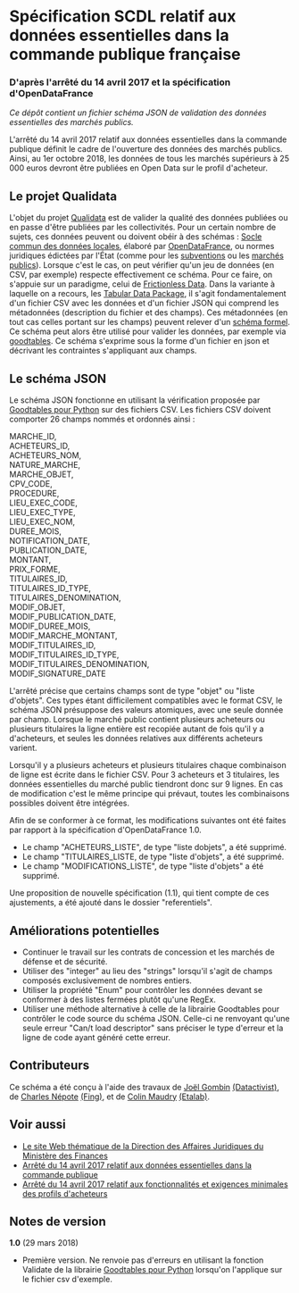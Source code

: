 # Spécification SCDL relatif aux données essentielles dans la commande publique française
### D'après l'arrêté du 14 avril 2017 et la spécification d'OpenDataFrance

*Ce dépôt contient un fichier schéma JSON de validation des données essentielles des marchés publics.*

L'arrêté du 14 avril 2017 relatif aux données essentielles dans la commande publique définit le cadre de l'ouverture des données des marchés publics. Ainsi, au 1er octobre 2018, les données de tous les marchés supérieurs à 25 000 euros devront être publiées en Open Data sur le profil d'acheteur.

## Le projet Qualidata

L'objet du projet [Qualidata](http://www.opendatafrance.net/outil-de-qualification-des-donnees-ouvertes-qualidata/) est de valider la qualité des données publiées ou en passe d'être publiées par les collectivités. 
Pour un certain nombre de sujets, ces données peuvent ou doivent obéir à des schémas : [Socle commun des données locales](http://opendatalocale.net/scdl/), élaboré par [OpenDataFrance](http://www.opendatafrance.net), ou normes juridiques édictées par l'État (comme pour les [subventions](https://www.legifrance.gouv.fr/eli/arrete/2017/11/17/PRMJ1713918A/jo/texte) ou les [marchés publics](https://www.legifrance.gouv.fr/eli/arrete/2017/11/17/PRMJ1713918A/jo/texte)).
Lorsque c'est le cas, on peut vérifier qu'un jeu de données (en CSV, par exemple) respecte effectivement ce schéma.
Pour ce faire, on s'appuie sur un paradigme, celui de [Frictionless Data](https://frictionlessdata.io/). Dans la variante à laquelle on a recours, les [Tabular Data Package](https://frictionlessdata.io/specs/tabular-data-package/), il s'agit fondamentalement d'un fichier CSV avec les données et d'un fichier JSON qui comprend les métadonnées (description du fichier et des champs). Ces métadonnées (en tout cas celles portant sur les champs) peuvent relever d'un [schéma formel](https://frictionlessdata.io/guides/table-schema/). Ce schéma peut alors être utilisé pour valider les données, par exemple via [goodtables](https://frictionlessdata.io/guides/validating-data/). Ce schéma s'exprime sous la forme d'un fichier en json et décrivant les contraintes s'appliquant aux champs.

## Le schéma JSON

Le schéma JSON fonctionne en utilisant la vérification proposée par [Goodtables pour Python](https://github.com/frictionlessdata/goodtables-py) sur des fichiers CSV. Les fichiers CSV doivent comporter 26 champs nommés et ordonnés ainsi :

MARCHE\_ID,  
ACHETEURS\_ID,  
ACHETEURS\_NOM,  
NATURE\_MARCHE,  
MARCHE\_OBJET,  
CPV\_CODE,  
PROCEDURE,  
LIEU\_EXEC\_CODE,  
LIEU\_EXEC\_TYPE,  
LIEU\_EXEC\_NOM,  
DUREE\_MOIS,  
NOTIFICATION\_DATE,  
PUBLICATION\_DATE,  
MONTANT,  
PRIX\_FORME,  
TITULAIRES\_ID,  
TITULAIRES\_ID\_TYPE,  
TITULAIRES\_DENOMINATION,  
MODIF\_OBJET,  
MODIF\_PUBLICATION\_DATE,  
MODIF\_DUREE\_MOIS,  
MODIF\_MARCHE\_MONTANT,  
MODIF\_TITULAIRES\_ID,  
MODIF\_TITULAIRES\_ID\_TYPE,  
MODIF\_TITULAIRES\_DENOMINATION,  
MODIF\_SIGNATURE\_DATE

L'arrêté précise que certains champs sont de type "objet" ou "liste d'objets". Ces types étant difficilement compatibles avec le format CSV, le schéma JSON présuppose des valeurs atomiques, avec une seule donnée par champ. Lorsque le marché public contient plusieurs acheteurs ou plusieurs titulaires la ligne entière est recopiée autant de fois qu'il y a d'acheteurs, et seules les données relatives aux différents acheteurs varient.

Lorsqu'il y a plusieurs acheteurs et plusieurs titulaires chaque combinaison de ligne est écrite dans le fichier CSV. Pour 3 acheteurs et 3 titulaires, les données essentielles du marché public tiendront donc sur 9 lignes. En cas de modification c'est le même principe qui prévaut, toutes les combinaisons possibles doivent être intégrées.

Afin de se conformer à ce format, les modifications suivantes ont été faites par rapport à la spécification d'OpenDataFrance 1.0.

- Le champ "ACHETEURS_LISTE", de type "liste dobjets", a été supprimé.
- Le champ "TITULAIRES_LISTE, de type "liste d'objets", a été supprimé.
- Le champ "MODIFICATIONS_LISTE", de type "liste d'objets" a été supprimé.

Une proposition de nouvelle spécification (1.1), qui tient compte de ces ajustements, a été ajouté dans le dossier "referentiels".

## Améliorations potentielles

- Continuer le travail sur les contrats de concession et les marchés de défense et de sécurité.
- Utiliser des "integer" au lieu des "strings" lorsqu'il s'agit de champs composés exclusivement de nombres entiers.
- Utiliser la propriété "Enum" pour contrôler les données devant se conformer à des listes fermées plutôt qu'une RegEx.
- Utiliser une méthode alternative à celle de la librairie Goodtables pour contrôler le code source du schéma JSON. Celle-ci ne renvoyant qu'une seule erreur "Can/t load descriptor" sans préciser le type d'erreur et la ligne de code ayant généré cette erreur.



## Contributeurs

Ce schéma a été conçu à l'aide des travaux de [Joël Gombin](https://github.com/joelgombin) [\(Datactivist\)](https://datactivist.coop), de [Charles Népote](https://github.com/charlesnepote) [\(Fing\)](http://fing.org), et de [Colin Maudry](https://github.com/ColinMaudry) [\(Etalab\)](https://github.com/etalab/format-commande-publique).


## Voir aussi

- [Le site Web thématique de la Direction des Affaires Juridiques du Ministère des Finances](https://www.economie.gouv.fr/daj/ouverture-des-donnees-commande-publique)
- [Arrêté du 14 avril 2017 relatif aux données essentielles dans la commande publique](https://www.legifrance.gouv.fr/affichTexte.do?cidTexte=JORFTEXT000034492587&dateTexte=&categorieLien=id)
- [Arrêté du 14 avril 2017 relatif aux fonctionnalités et exigences minimales des profils d'acheteurs](https://www.legifrance.gouv.fr/affichTexte.do;jsessionid=00B73A5DA9B3A710ABD6B312CD109476.tpdila16v_3?cidTexte=JORFTEXT000034492557&dateTexte=&oldAction=rechJO&categorieLien=id&idJO=JORFCONT000034491769)


## Notes de version

**1.0** (29 mars 2018)

- Première version. Ne renvoie pas d'erreurs en utilisant la fonction Validate de la librairie [Goodtables pour Python](https://github.com/frictionlessdata/goodtables-py) lorsqu'on l'applique sur le fichier csv d'exemple.